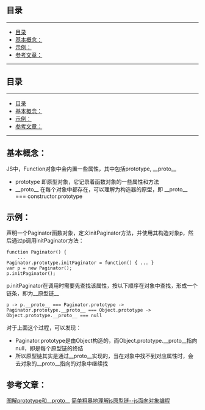 ## 目录
---
- [目录](#目录)
- [基本概念：](#基本概念)
- [示例：](#示例)
- [参考文章：](#参考文章)
---

## 目录
---
- [目录](#目录)
- [基本概念：](#基本概念)
- [示例：](#示例)
- [参考文章：](#参考文章)
---
## 基本概念：
JS中，Function对象中会内置一些属性，其中包括prototype, \_\_proto\_\_
- prototype 即原型对象，它记录着函数对象的一些属性和方法
- \_\_proto\_\_ 在每个对象中都存在，可以理解为构造器的原型，即 \_\_proto\_\_ === constructor.prototype
## 示例：
声明一个Paginator函数对象，定义initPaginator方法，并使用其构造对象p，然后通过p调用initPaginator方法：
```
function Paginator() {
    ...
Paginator.prototype.initPaginator = function() { ... }
var p = new Paginator();
p.initPaginator();
```
p.initPaginator在调用时需要先查找该属性，按以下顺序在对象中查找，形成一个链条，即为__原型链__
```
p -> p.__proto__ === Paginator.prototype -> Paginator.prototype.__proto__ === Object.prototype -> Object.prototype.__proto__ === null
```
对于上面这个过程，可以发现：
- Paginator.prototype是由Object构造的，而Object.prototype.\_\_proto\_\_指向null，即是每个原型链的终结
- 所以原型链其实是通过\_\_proto\_\_实现的，当在对象中找不到对应属性时，会去对象的\_\_proto\_\_指向的对象中继续找
## 参考文章：
[图解prototype和__proto__](http://www.cnblogs.com/shuiyi/p/5305435.html)
[简单粗暴地理解js原型链--js面向对象编程](http://www.cnblogs.com/qieguo/p/5451626.html)

